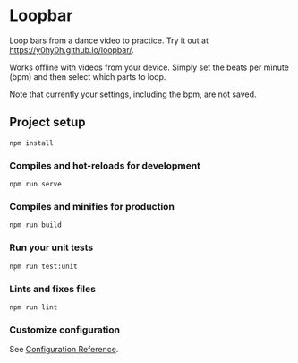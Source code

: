 # Loopbar

Loop bars from a dance video to practice. Try it out at https://y0hy0h.github.io/loopbar/.

Works offline with videos from your device. Simply set the beats per minute (bpm) and then select which parts to loop.

Note that currently your settings, including the bpm, are not saved.

## Project setup
```
npm install
```

### Compiles and hot-reloads for development
```
npm run serve
```

### Compiles and minifies for production
```
npm run build
```

### Run your unit tests
```
npm run test:unit
```

### Lints and fixes files
```
npm run lint
```

### Customize configuration
See [Configuration Reference](https://cli.vuejs.org/config/).
